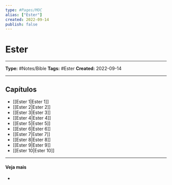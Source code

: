 ```yaml
---
type: #Pages/MOC
alias: ["Ester"]
created: 2022-09-14
publish: false
---
```


# Ester

---

**Type:** #Notes/Bible
**Tags:** #Ester
**Created:** 2022-09-14

---

## Capítulos

- [[Ester 1|Ester 1]]
- [[Ester 2|Ester 2]]
- [[Ester 3|Ester 3]]
- [[Ester 4|Ester 4]]
- [[Ester 5|Ester 5]]
- [[Ester 6|Ester 6]]
- [[Ester 7|Ester 7]]
- [[Ester 8|Ester 8]]
- [[Ester 9|Ester 9]]
- [[Ester 10|Ester 10]]

---

#### Veja mais

-
